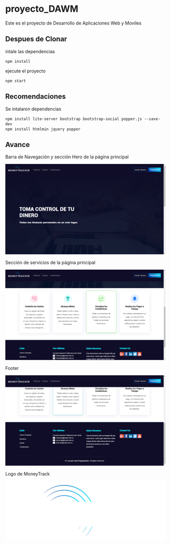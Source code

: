 # proyecto_DAWM
Este es el proyecto de Desarrollo de Aplicaciones Web y Moviles
## Despues de Clonar
intale las dependencias
``` 
npm install
```
ejecute el proyecto
``` 
npm start
```
## Recomendaciones
Se intalaron dependencias
``` 
npm install lite-server bootstrap bootstrap-social popper.js --save-dev
npm install htmlmin jquery popper
```

## Avance

Barra de Navegación y sección Hero de la página principal

![alt text](img/avance2-header.png)

Sección de servicios de la página principal

![alt text](img/avance2-secciones.png)

Footer

![alt text](img/avance2-footer.png)

Logo de MoneyTrack

![alt text](img/logo-01.png)
